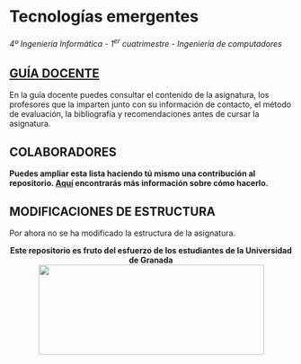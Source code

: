 # Tecnologías emergentes

###### 4º Ingeniería Informática - 1<sup>er</sup> cuatrimestre - Ingeniería de computadores

## [GUÍA DOCENTE](https://grados.ugr.es/informatica/pages/infoacademica/guias_docentes/curso_actual/cuarto/ingenieriadecomputadores/complementos/gii_tecnologias_emergentes_20172018_firmada)

En la guía docente puedes consultar el contenido de la asignatura, los profesores que la imparten junto con su información de contacto, el método de evaluación, la bibliografía y recomendaciones antes de cursar la asignatura.

## COLABORADORES

**Puedes ampliar esta lista haciendo tú mismo una contribución al repositorio. [Aquí](https://github.com/DEIIT/Ingenieria-Informatica/wiki/C%C3%B3mo-contribuir) encontrarás más información sobre cómo hacerlo.**

## MODIFICACIONES DE ESTRUCTURA

Por ahora no se ha modificado la estructura de la asignatura.

<p align="center">
   <b>Este repositorio es fruto del esfuerzo de los estudiantes de la Universidad de Granada</b></br>
   <a href="http://deiit.ugr.es/"><img width="401" height="160" src="https://deiit.ugr.es/img/logo-DEIIT.png"> </a>
</p>
